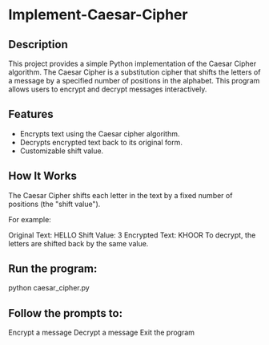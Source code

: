 # Implement-Caesar-Cipher

## Description

This project provides a simple Python implementation of the Caesar Cipher algorithm. The Caesar Cipher is a substitution cipher that shifts the letters of a message by a specified number of positions in the alphabet. This program allows users to encrypt and decrypt messages interactively.

## Features

- Encrypts text using the Caesar cipher algorithm.
- Decrypts encrypted text back to its original form.
- Customizable shift value.

## How It Works

The Caesar Cipher shifts each letter in the text by a fixed number of positions (the "shift value"). 

For example:

Original Text: HELLO
Shift Value: 3
Encrypted Text: KHOOR
To decrypt, the letters are shifted back by the same value.

## Run the program:

python caesar_cipher.py

## Follow the prompts to:
Encrypt a message
Decrypt a message
Exit the program
